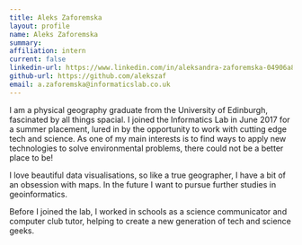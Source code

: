 ```yaml
---
title: Aleks Zaforemska
layout: profile
name: Aleks Zaforemska
summary:
affiliation: intern
current: false
linkedin-url: https://www.linkedin.com/in/aleksandra-zaforemska-04906a8b/
github-url: https://github.com/alekszaf
email: a.zaforemska@informaticslab.co.uk
---
```

I am a physical geography graduate from the University of Edinburgh, fascinated by all things spacial. I joined the Informatics Lab in June 2017 for a summer placement, lured in by the opportunity to work with cutting edge tech and science. As one of my main interests is to find ways to apply new technologies to solve environmental problems, there could not be a better place to be!

I love beautiful data visualisations, so like a true geographer, I have a bit of an obsession with maps. In the future I want to pursue further studies in geoinformatics.

Before I joined the lab, I worked in schools as a science communicator and computer club tutor, helping to create a new generation of tech and science geeks.
